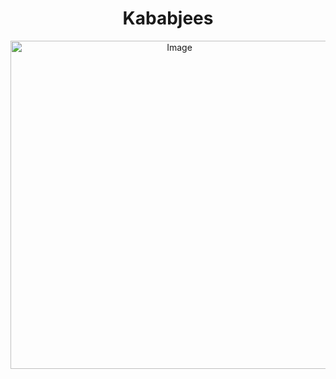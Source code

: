 <h1 align="center">Kababjees</h1>
<p align="center">
  <img src="https://cloud.symits.com/~symbioshostcpane/beta/kababjees-3/images/logo3.png" alt="Image" style="width: 525px; display: block; margin: 0 auto;" />
</p>
